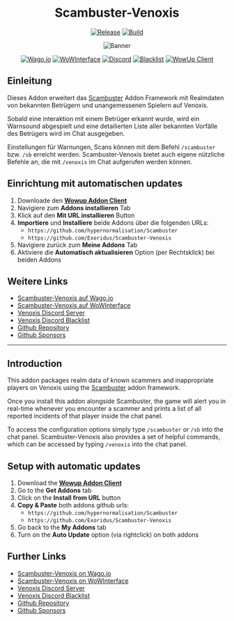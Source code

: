 <div align="center">

# Scambuster-Venoxis

[![Release](https://img.shields.io/github/v/release/Exoridus/Scambuster-Venoxis?style=for-the-badge&label=Release&logo=github&color=4c1)](https://github.com/Exoridus/Scambuster-Venoxis/releases/latest)
[![Build](https://img.shields.io/github/actions/workflow/status/Exoridus/Scambuster-Venoxis/package_and_release.yml?style=for-the-badge)](https://github.com/Exoridus/Scambuster-Venoxis/actions)

![Banner](https://repository-images.githubusercontent.com/606464603/aa7a516c-ae5c-4711-a5f8-fa1315156e73)

[![Wago.io](https://custom-icon-badges.demolab.com/badge/Wago.io-c2292f?style=for-the-badge&logo=wagoio-logo)](https://addons.wago.io/addons/scambuster-venoxis)
[![WoWInterface](https://custom-icon-badges.demolab.com/badge/WoWInterface-d65219?style=for-the-badge&logo=wow-logo)](https://www.wowinterface.com/downloads/info26613-Scambuster-Venoxis.html)
[![Discord](https://img.shields.io/badge/Discord-5865F2?style=for-the-badge&logo=discord&logoColor=fff)](https://discord.gg/NGtvvQYnmP)
[![Blacklist](https://img.shields.io/badge/Blacklist-34A853?style=for-the-badge&logo=googlesheets&logoColor=fff)](https://docs.google.com/spreadsheets/d/1IKAr8A4P0-LhkXqMxizvgYy1E2gph_00M_O0r3rDGkY/edit?usp=sharing)
[![WowUp Client](https://custom-icon-badges.demolab.com/badge/WowUp-50509d?style=for-the-badge&logo=wowup_logo&logoColor=fff)](https://wowup.io/)

</div>

## Einleitung

Dieses Addon erweitert das [Scambuster](https://github.com/hypernormalisation/Scambuster) Addon Framework mit Realmdaten von bekannten Betrügern und unangemessenen Spielern auf Venoxis.

Sobald eine interaktion mit einem Betrüger erkannt wurde, wird ein Warnsound abgespielt und eine detailierten Liste aller bekannten Vorfälle des Betrügers wird im Chat ausgegeben.

Einstellungen für Warnungen, Scans können mit dem Befehl `/scambuster` bzw. `/sb` erreicht werden. Scambuster-Venoxis bietet auch eigene nützliche Befehle an, die mit `/venoxis` im Chat aufgerufen werden können.

## Einrichtung mit automatischen updates

1. Downloade den **[Wowup Addon Client](https://wowup.io/)**
2. Navigiere zum **Addons installieren** Tab
3. Klick auf den **Mit URL installieren** Button
4. **Importiere** und **Installiere** beide Addons über die folgenden URLs:
   - `https://github.com/hypernormalisation/Scambuster`
   - `https://github.com/Exoridus/Scambuster-Venoxis`
5. Navigiere zurück zum **Meine Addons** Tab
6. Aktiviere die **Automatisch aktualisieren** Option (per Rechtsklick) bei beiden Addons 

## Weitere Links

- [Scambuster-Venoxis auf Wago.io](https://addons.wago.io/addons/scambuster-venoxis)
- [Scambuster-Venoxis auf WoWInterface](https://www.wowinterface.com/downloads/info26613-Scambuster-Venoxis.html)
- [Venoxis Discord Server](https://discord.gg/NGtvvQYnmP)
- [Venoxis Discord Blacklist](https://docs.google.com/spreadsheets/d/1IKAr8A4P0-LhkXqMxizvgYy1E2gph_00M_O0r3rDGkY/edit?usp=sharing)
- [Github Repository](https://github.com/Exoridus/Scambuster-Venoxis)
- [Github Sponsors](https://github.com/sponsors/Exoridus)

---

## Introduction

This addon packages realm data of known scammers and inappropriate players on Venoxis using the [Scambuster](https://github.com/hypernormalisation/Scambuster) addon framework.

Once you install this addon alongside Scambuster, the game will alert you in real-time whenever you encounter a scammer and prints a list of all reported incidents of that player inside the chat panel.

To access the configuration options simply type `/scambuster` or `/sb` into the chat panel. Scambuster-Venoxis also provides a set of helpful commands, which can be accessed by typing `/venoxis` into the chat panel.

## Setup with automatic updates

1. Download the **[Wowup Addon Client](https://wowup.io/)**
2. Go to the **Get Addons** tab
3. Click on the **Install from URL** button
4. **Copy & Paste** both addons github urls:
   - `https://github.com/hypernormalisation/Scambuster`
   - `https://github.com/Exoridus/Scambuster-Venoxis`
5. Go back to the **My Addons** tab
6. Turn on the **Auto Update** option (via rightclick) on both addons

## Further Links

- [Scambuster-Venoxis on Wago.io](https://addons.wago.io/addons/scambuster-venoxis)
- [Scambuster-Venoxis on WoWInterface](https://www.wowinterface.com/downloads/info26613-Scambuster-Venoxis.html)
- [Venoxis Discord Server](https://discord.gg/NGtvvQYnmP)
- [Venoxis Discord Blacklist](https://docs.google.com/spreadsheets/d/1IKAr8A4P0-LhkXqMxizvgYy1E2gph_00M_O0r3rDGkY/edit?usp=sharing)
- [Github Repository](https://github.com/Exoridus/Scambuster-Venoxis)
- [Github Sponsors](https://github.com/sponsors/Exoridus)
